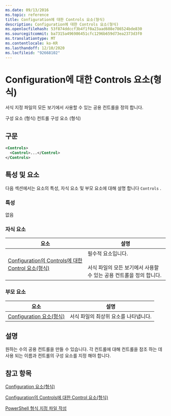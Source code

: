 ```yaml
---
ms.date: 09/13/2016
ms.topic: reference
title: Configuration에 대한 Controls 요소(형식)
description: Configuration에 대한 Controls 요소(형식)
ms.openlocfilehash: 53f874ddccf3b4f1f0a23aad608e786524bde830
ms.sourcegitcommit: ba7315a496986451cfc1296b659d73ea2373d3f0
ms.translationtype: MT
ms.contentlocale: ko-KR
ms.lasthandoff: 12/10/2020
ms.locfileid: "92668102"
---
```

# <a name="controls-element-for-configuration-format"></a>Configuration에 대한 Controls 요소(형식)

서식 지정 파일의 모든 보기에서 사용할 수 있는 공용 컨트롤을 정의 합니다.

구성 요소 (형식) 컨트롤 구성 요소 (형식)

## <a name="syntax"></a>구문

```xml
<Controls>
  <Control>...</Control>
</Controls>
```

## <a name="attributes-and-elements"></a>특성 및 요소

다음 섹션에서는 요소의 특성, 자식 요소 및 부모 요소에 대해 설명 합니다 `Controls` .

### <a name="attributes"></a>특성

없음

### <a name="child-elements"></a>자식 요소

|요소|설명|
|-------------|-----------------|
|[Configuration의 Controls에 대한 Control 요소(형식)](./control-element-for-controls-for-configuration-format.md)|필수적 요소입니다.<br /><br /> 서식 파일의 모든 보기에서 사용할 수 있는 공용 컨트롤을 정의 합니다.|

### <a name="parent-elements"></a>부모 요소

|요소|설명|
|-------------|-----------------|
|[Configuration 요소(형식)](./configuration-element-format.md)|서식 파일의 최상위 요소를 나타냅니다.|

## <a name="remarks"></a>설명

원하는 수의 공용 컨트롤을 만들 수 있습니다. 각 컨트롤에 대해 컨트롤을 참조 하는 데 사용 되는 이름과 컨트롤의 구성 요소를 지정 해야 합니다.

## <a name="see-also"></a>참고 항목

[Configuration 요소(형식)](./configuration-element-format.md)

[Configuration의 Controls에 대한 Control 요소(형식)](./control-element-for-controls-for-configuration-format.md)

[PowerShell 형식 지정 파일 작성](./writing-a-powershell-formatting-file.md)
